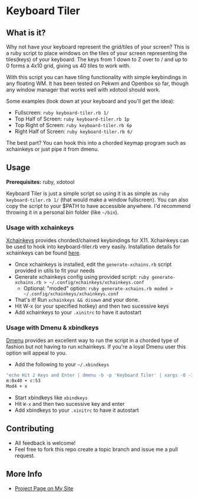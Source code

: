 Keyboard Tiler
===================
What is it?
-----------
Why not have your keyboard represent the grid/tiles of your screen? This is a ruby script to place windows on the tiles of your screen representing the tiles(keys) of your keyboard. The keys from 1 down to Z over to / and up to 0 forms a 4x10 grid, giving us 40 tiles to work with.

With this script you can have tiling functionality with simple keybindings in any floating WM. It has been tested on Pekwm and Openbox so far, though any window manager that works well with xdotool should work.

Some examples (look down at your keyboard and you'll get the idea):
- Fullscreen: `ruby keyboard-tiler.rb 1/`
- Top Half of Screen: `ruby keyboard-tiler.rb 1p`
- Top Right of Screen: `ruby keyboard-tiler.rb 6p`
- Right Half of Screen: `ruby keyboard-tiler.rb 6/`

The best part? You can hook this into a chorded keymap program such as xchainkeys or just pipe it from dmenu.


Usage
-----

**Prerequisites:** ruby, xdotool

Keyboard Tiler is just a simple script so using it is as simple as ```ruby keyboard-tiler.rb 1/``` (that would make a window fullscreen). You can also copy the script to your $PATH to have accessible anywhere. I'd recommend throwing it in a personal bin folder (like ```~/bin```).

### Usage with xchainkeys
[Xchainkeys](http://code.google.com/p/xchainkeys/) provides chorded/chained keybindings for X11. Xchainkeys can be used to hook into keyboard-tiler.rb very easily. Installation details for xchainkeys can be found [here](http://code.google.com/p/xchainkeys/).

- Once xchainkeys is installed, edit the ```generate-xchains.rb``` script provided in utils to fit your needs 
- Generate xchainkeys config using provided script: ```ruby generate-xchains.rb > ~/.config/xchainkeys/xchainkeys.conf```
	* Optional: "moded" option: ```ruby generate-xchains.rb moded > ~/.config/xchainkeys/xchainkeys.conf```
- That's it! Run ```xchainkeys && disown``` and your done. 
- Hit W-x (or your specified hotkey) and then two sucessive keys
- Add xchainkeys to your ```.xinitrc``` to have it autostart


### Usage with Dmenu & xbindkeys
[Dmenu](http://tools.suckless.org/dmenu/) provides an excellent way to run the script in a chorded type of fashion but not having to run xchainkeys. If you're a loyal Dmenu user this option will appeal to you.

- Add the following to your ```~/.xbindkeys```


``` bash
"echo Hit 2 Keys and Enter | dmenu -b -p 'Keyboard Tiler' | xargs -0 -I KEYS ruby ~/bin/keyboard-tiler.rb 'KEYS'"
m:0x40 + c:53
Mod4 + x
```
- Start xbindkeys like ```xbindkeys```
- Hit ```W-x``` and then two sucessive key and enter
- Add xbindkeys to your ```.xinitrc``` to have it autostart

Contributing
------------
- All feedback is welcome!
- Feel free to fork this repo create a topic branch and issue me a pull request.

More Info
---------
- [Project Page on My Site](http://userbound.com/projects/keyboard-tiler)
